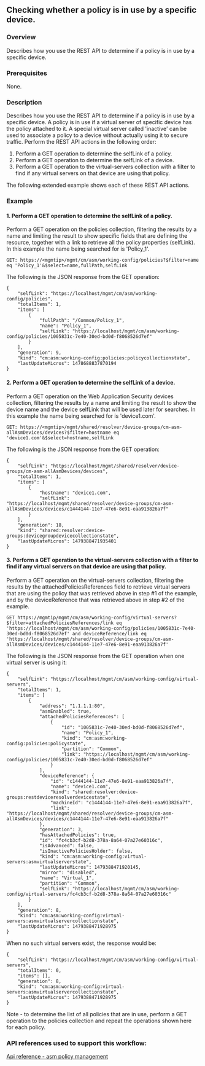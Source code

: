 ## Checking whether a policy is in use by a specific device.

### Overview
Describes how you use the REST API to determine if a policy is in use by a specific device.

### Prerequisites
None.
### Description
Describes how you use the REST API to determine if a policy is in use by a specific device.
A policy is in use if a virtual server of specific device has the policy attached to it.
A special virtual server called 'inactive' can be used to associate a policy to a device without actually using it to secure traffic.
Perform the REST API actions in the following order:
1. Perform a GET operation to determine the selfLink of a policy.
2. Perform a GET operation to determine the selfLink of a device.
3. Perform a GET operation to the virtual-servers collection with a filter to find if any virtual servers on that device are using that policy.

The following extended example shows each of these REST API actions.
### Example
#### 1. Perform a GET operation to determine the selfLink of a policy.
Perform a GET operation on the policies collection, filtering the results by a name and limiting the result to show specific fields that are defining the resource, together with a link to retrieve all the policy properties (selfLink). In this example the name being searched for is 'Policy_1'.
```
GET: https://<mgmtip>/mgmt/cm/asm/working-config/policies?$filter=name eq 'Policy_1'&$select=name,fullPath,selfLink
```
The following is the JSON response from the GET operation:
```
{
    "selfLink": "https://localhost/mgmt/cm/asm/working-config/policies",
    "totalItems": 1,
    "items": [
        {
            "fullPath": "/Common/Policy_1",
            "name": "Policy_1",
            "selfLink": "https://localhost/mgmt/cm/asm/working-config/policies/1005831c-7e40-30ed-bd0d-f8068526d7ef"
        }
    ],
    "generation": 9,
    "kind": "cm:asm:working-config:policies:policycollectionstate",
    "lastUpdateMicros": 1478688837870194
}
```
#### 2. Perform a GET operation to determine the selfLink of a device.
Perform a GET operation on the Web Application Security devices collection, filtering the results by a name and limiting the result to show the device name and the device selfLink that will be used later for searches. In this example the name being searched for is 'device1.com'.
```
GET: https://<mgmtip>/mgmt/shared/resolver/device-groups/cm-asm-allAsmDevices/devices?$filter=hostname eq 'device1.com'&$select=hostname,selfLink
```
The following is the JSON response from the GET operation:
```
{
    "selfLink": "https://localhost/mgmt/shared/resolver/device-groups/cm-asm-allAsmDevices/devices",
    "totalItems": 1,
    "items": [
        {
            "hostname": "device1.com",
            "selfLink": "https://localhost/mgmt/shared/resolver/device-groups/cm-asm-allAsmDevices/devices/c1444144-11e7-47e6-8e91-eaa913826a7f"
        }
    ],
    "generation": 18,
    "kind": "shared:resolver:device-groups:devicegroupdevicecollectionstate",
    "lastUpdateMicros": 1479388471935401
}
```
#### 3. Perform a GET operation to the virtual-servers collection with a filter to find if any virtual servers on that device are using that policy.
Perform a GET operation on the virtual-servers collection, filtering the results by the attachedPoliciesReferences field to retrieve virtual servers that are using the policy that was retrieved above in step #1 of the example, and by the deviceReference that was retrieved above in step #2 of the example.
```
GET https://mgmtip/mgmt/cm/asm/working-config/virtual-servers?$filter=attachedPoliciesReferences/link eq 'https://localhost/mgmt/cm/asm/working-config/policies/1005831c-7e40-30ed-bd0d-f8068526d7ef' and deviceReference/link eq 'https://localhost/mgmt/shared/resolver/device-groups/cm-asm-allAsmDevices/devices/c1444144-11e7-47e6-8e91-eaa913826a7f'
```
The following is the JSON response from the GET operation when one virtual server is using it:
```
{
    "selfLink": "https://localhost/mgmt/cm/asm/working-config/virtual-servers",
    "totalItems": 1,
    "items": [
        {
            "address": "1.1.1.1:80",
            "asmEnabled": true,
            "attachedPoliciesReferences": [
                {
                    "id": "1005831c-7e40-30ed-bd0d-f8068526d7ef",
                    "name": "Policy_1",
                    "kind": "cm:asm:working-config:policies:policystate",
                    "partition": "Common",
                    "link": "https://localhost/mgmt/cm/asm/working-config/policies/1005831c-7e40-30ed-bd0d-f8068526d7ef"
                }
            ],
            "deviceReference": {
                "id": "c1444144-11e7-47e6-8e91-eaa913826a7f",
                "name": "device1.com",
                "kind": "shared:resolver:device-groups:restdeviceresolverdevicestate",
                "machineId": "c1444144-11e7-47e6-8e91-eaa913826a7f",
                "link": "https://localhost/mgmt/shared/resolver/device-groups/cm-asm-allAsmDevices/devices/c1444144-11e7-47e6-8e91-eaa913826a7f"
            },
            "generation": 3,
            "hasAttachedPolicies": true,
            "id": "fc4cb3cf-b2d8-378a-8a64-07a27e60316c",
            "isAdvanced": false,
            "isInactivePoliciesHolder": false,
            "kind": "cm:asm:working-config:virtual-servers:asmvirtualserverstate",
            "lastUpdateMicros": 1479388471920145,
            "mirror": "disabled",
            "name": "Virtual_1",
            "partition": "Common",
            "selfLink": "https://localhost/mgmt/cm/asm/working-config/virtual-servers/fc4cb3cf-b2d8-378a-8a64-07a27e60316c"
        }
    ],
    "generation": 8,
    "kind": "cm:asm:working-config:virtual-servers:asmvirtualservercollectionstate",
    "lastUpdateMicros": 1479388471928975
}
```
When no such virtual servers exist, the response would be:
```
{
    "selfLink": "https://localhost/mgmt/cm/asm/working-config/virtual-servers",
    "totalItems": 0,
    "items": [],
    "generation": 8,
    "kind": "cm:asm:working-config:virtual-servers:asmvirtualservercollectionstate",
    "lastUpdateMicros": 1479388471928975
}
```
Note - to determine the list of all policies that are in use, perform a GET operation to the policies collection and repeat the operations shown here for each policy.

### API references used to support this workflow:
[Api reference - asm policy management](../html-reference/asm-policies.html)
